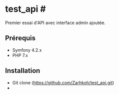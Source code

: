 # test_api #

Premier essai d'API avec interface admin ajoutée.


## Prérequis ##
- Symfony 4.2.x
- PHP 7.x

## Installation ##

- Git clone (https://github.com/Zarhkoh/test_api.git)
- 
